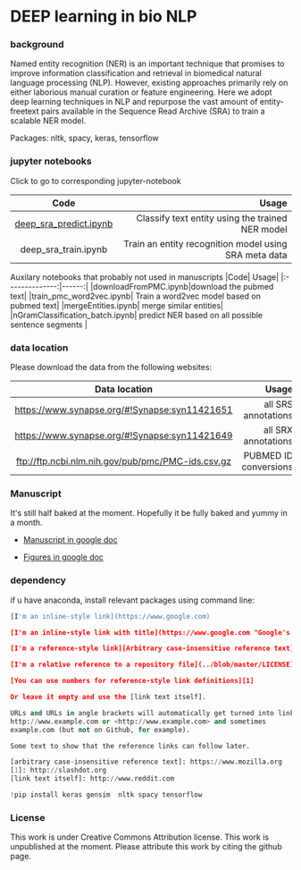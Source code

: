 
# DEEP learning in bio NLP

### background
Named entity recognition (NER) is an important technique that promises to improve information classification and retrieval in biomedical natural language processing (NLP). However, existing approaches primarily rely on either laborious manual curation or feature engineering. Here we adopt deep learning techniques in NLP and repurpose the vast amount of entity-freetext pairs available in the Sequence Read Archive (SRA) to train a scalable NER model. 


Packages: nltk, spacy, keras, tensorflow

###  jupyter notebooks
Click to go to corresponding jupyter-notebook

|Code| Usage| 
|:--------------:|------:|
|[deep_sra_predict.ipynb](deep_sra_predict.ipynb)|Classify text entity using the trained NER model|
|deep_sra_train.ipynb| Train an entity recognition model using SRA meta data |

Auxilary notebooks that probably not used in manuscripts
|Code| Usage| 
|:--------------:|------:|
|downloadFromPMC.ipynb|download the pubmed text|
|train_pmc_word2vec.ipynb| Train a word2vec model based on pubmed text|
|mergeEntities.ipynb| merge similar entities|
|nGramClassification_batch.ipynb| predict NER based on all possible sentence segments |

### data location 

Please download the data from the following websites:

|Data location| Usage|
|:--------------:|------:|
|https://www.synapse.org/#!Synapse:syn11421651 | all SRS annotations|
| https://www.synapse.org/#!Synapse:syn11421649 | all SRX annotations|
|ftp://ftp.ncbi.nlm.nih.gov/pub/pmc/PMC-ids.csv.gz|PUBMED ID conversions|

### Manuscript
It's still half baked at the moment. Hopefully it be fully baked and yummy in a month. 

* [Manuscript in google doc](https://docs.google.com/document/d/1sbm9L8-OCVZ_qoPqwZyedE5uL4I9k0Hg7znZn6El_l0/edit)

* [Figures in google doc](https://docs.google.com/presentation/d/1ibOSUvBroJp1_zET_pJOAOJ6aGRFVuYSWKJC5h4soKA/edit#slide=id.p)

### dependency
if u have anaconda, install relevant packages using command line: 




```python
[I'm an inline-style link](https://www.google.com)

[I'm an inline-style link with title](https://www.google.com "Google's Homepage")

[I'm a reference-style link][Arbitrary case-insensitive reference text]

[I'm a relative reference to a repository file](../blob/master/LICENSE)

[You can use numbers for reference-style link definitions][1]

Or leave it empty and use the [link text itself].

URLs and URLs in angle brackets will automatically get turned into links. 
http://www.example.com or <http://www.example.com> and sometimes 
example.com (but not on Github, for example).

Some text to show that the reference links can follow later.

[arbitrary case-insensitive reference text]: https://www.mozilla.org
[1]: http://slashdot.org
[link text itself]: http://www.reddit.com

```


```python
!pip install keras gensim  nltk spacy tensorflow

```



### License
This work is under Creative Commons Attribution license. This work is unpublished at the moment. Please attribute this work by citing the github page. 

